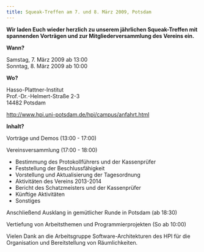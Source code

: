 ```yaml
---
title: Squeak-Treffen am 7. und 8. März 2009, Potsdam
---
```

**Wir laden Euch wieder herzlich zu unserem jährlichen Squeak-Treffen mit
spannenden Vorträgen und zur Mitgliederversammlung des Vereins ein.**

**Wann?**

Samstag, 7. März 2009 ab 13:00
<br /> Sonntag, 8. März 2009 ab 10:00

**Wo?**

Hasso-Plattner-Institut
<br /> Prof.-Dr.-Helmert-Straße 2-3
<br /> 14482 Potsdam

<http://www.hpi.uni-potsdam.de/hpi/campus/anfahrt.html>

**Inhalt?**  

Vorträge und Demos (13:00 - 17:00)

Vereinsversammlung (17:00 - 18:00)

- Bestimmung des Protokollführers und der Kassenprüfer
- Feststellung der Beschlussfähigkeit
- Vorstellung und Aktualisierung der Tagesordnung
- Aktivitäten des Vereins 2013-2014
- Bericht des Schatzmeisters und der Kassenprüfer
- Künftige Aktivitäten
- Sonstiges

Anschließend Ausklang in gemütlicher Runde in Potsdam (ab 18:30)

Vertiefung von Arbeitsthemen und Programmierprojekten (So ab 10:00)

Vielen Dank an die Arbeitsgruppe Software-Architekturen des HPI 
für die Organisation und Bereitstellung von Räumlichkeiten.
